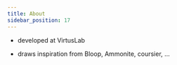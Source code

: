 ```yaml
---
title: About
sidebar_position: 17
---
```


- developed at VirtusLab

- draws inspiration from Bloop, Ammonite, coursier, …
